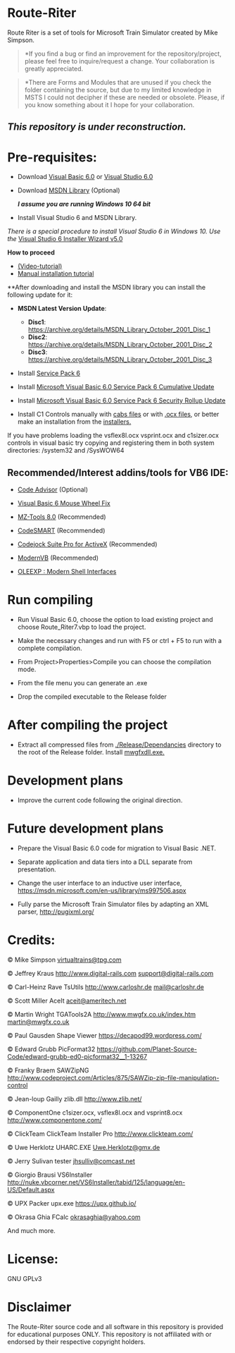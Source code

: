 # Route-Riter
 Route Riter is a set of tools for Microsoft Train Simulator created by Mike Simpson.

> *If you find a bug or find an improvement for the repository/project, please feel free to inquire/request a change. Your collaboration is greatly appreciated.

> *There are Forms and Modules that are unused if you check the folder containing the source, but due to my limited knowledge in MSTS I could not decipher if these are needed or obsolete. Please, if you know something about it I hope for your collaboration.

## *This repository is under reconstruction.*

# Pre-requisites:
- Download [Visual Basic 6.0](https://winworldpc.com/product/microsoft-visual-bas/60) or [Visual Studio 6.0](https://winworldpc.com/product/microsoft-visual-stu/60)

 - Download [MSDN Library](https://winworldpc.com/product/msdn/vs-60) (Optional)
   
    ***I assume you are running Windows 10 64 bit***
 
- Install Visual Studio 6 and MSDN Library.

*There is a special procedure to install Visual Studio 6 in Windows 10. Use the* [Visual Studio 6 Installer Wizard v5.0](https://github.com/FrannDzs/Route-Riter/blob/main-(7.6.26)/VS6InstallerSetup.exe)

**How to proceed**
- [(Video-tutorial)](https://www.youtube.com/watch?v=1tkTb6AYlAg)
- [Manual installation tutorial](https://www.codeproject.com/Articles/1191047/Install-Visual-Studio-on-Windows)

**After downloading and install the MSDN library you can install the following update for it:
- **MSDN Latest Version Update**: 
   - **Disc1**: https://archive.org/details/MSDN_Library_October_2001_Disc_1 
   - **Disc2**: https://archive.org/details/MSDN_Library_October_2001_Disc_2 
   - **Disc3**: https://archive.org/details/MSDN_Library_October_2001_Disc_3
 - Install [Service Pack 6](https://web.archive.org/web/20120707200906/http://download.microsoft.com/download/1/9/f/19fe4660-5792-4683-99e0-8d48c22eed74/Vs6sp6.exe)
 
 - Install [Microsoft Visual Basic 6.0 Service Pack 6 Cumulative Update](https://www.microsoft.com/en-us/download/details.aspx?id=7030)
 
 - Install [Microsoft Visual Basic 6.0 Service Pack 6 Security Rollup Update](https://www.microsoft.com/en-us/download/details.aspx?id=50722)
   
 - Install C1 Controls manually with [cabs files](https://github.com/FrannDzs/Route-Riter/tree/main-(7.6.26)/Source/Dependancies/ComponentOne%20Installers) or with [.ocx files](https://github.com/FrannDzs/Route-Riter/tree/main-(7.6.26)/Source/Dependancies/ComponentOne%20.ocx), or better make an installation from the [installers.](https://github.com/FrannDzs/Route-Riter/tree/main-(7.6.26)/Source/Dependancies/ComponentOne%20Installers)
 
If you have problems loading the vsflex8l.ocx vsprint.ocx and c1sizer.ocx controls in visual basic try copying and registering them in both system directories: /system32 and /SysWOW64 

## Recommended/Interest addins/tools for VB6 IDE:

 - [Code Advisor](https://www.microsoft.com/en-US/download/details.aspx?id=1222) (Optional)

 - [Visual Basic 6 Mouse Wheel Fix](https://github.com/FrannDzs/Route-Riter/blob/main-(7.6.27)/Others/vb6mousewheelfix.exe)

 - [MZ-Tools 8.0](https://www.mztools.com/v8/mztools8.aspx) (Recommended)

 - [CodeSMART](https://www.axtools.com/products-codesmart-vb6.php) (Recommended)

 - [Codejock Suite Pro for ActiveX](https://codejock.com/products/suitepro/?2yn6s14z=p1z) (Recommended)

 - [ModernVB](https://github.com/VykosX/ModernVB) (Recommended)

 - [OLEEXP : Modern Shell Interfaces](https://www.vbforums.com/showthread.php?786079-VB6-Modern-Shell-Interface-Type-Library-oleexp-tlb)

# Run compiling
 - Run Visual Basic 6.0, choose the option to load existing project and choose Route_Riter7.vbp to load the project.
 
 - Make the necessary changes and run with F5 or ctrl + F5 to run with a complete compilation.

 - From Project>Properties>Compile you can choose the compilation mode.

 - From the file menu you can generate an .exe

 - Drop the compiled executable to the Release folder

# After compiling the project 
 - Extract all compressed files from [./Release/Dependancies](https://github.com/FrannDzs/Route-Riter/tree/main-(7.6.26)/Release/Dependancies) directory to the root of the Release folder. 
 Install [mwgfxdll.exe.](https://github.com/FrannDzs/Route-Riter/blob/main-(7.6.26)/Release/mwgfxdll.exe)

# Development plans
 - Improve the current code following the original direction.

# Future development plans
- Prepare the Visual Basic 6.0 code for migration to Visual Basic .NET.

- Separate application and data tiers into a DLL separate from presentation.

- Change the user interface to an inductive user interface, https://msdn.microsoft.com/en-us/library/ms997506.aspx

- Fully parse the Microsoft Train Simulator files by adapting an XML parser, http://pugixml.org/

# Credits:
© Mike Simpson
virtualtrains@tpg.com

© Jeffrey Kraus
http://www.digital-rails.com
support@digital-rails.com

© Carl-Heinz Rave
TsUtils
http://www.carloshr.de
mail@carloshr.de

© Scott Miller
AceIt
aceit@ameritech.net

© Martin Wright
TGATools2A
http://www.mwgfx.co.uk/index.htm
martin@mwgfx.co.uk

© Paul Gausden
Shape Viewer
https://decapod99.wordpress.com/

© Edward Grubb
PicFormat32
https://github.com/Planet-Source-Code/edward-grubb-ed0-picformat32__1-13267

© Franky Braem
SAWZipNG
http://www.codeproject.com/Articles/875/SAWZip-zip-file-manipulation-control

© Jean-loup Gailly
zlib.dll
http://www.zlib.net/

© ComponentOne
c1sizer.ocx, vsflex8l.ocx and vsprint8.ocx
http://www.componentone.com/

© ClickTeam
ClickTeam Installer Pro
http://www.clickteam.com/

© Uwe Herklotz
UHARC.EXE
Uwe.Herklotz@gmx.de

© Jerry Sulivan
tester
jhsulliv@comcast.net

© Giorgio Brausi
VS6Installer 
http://nuke.vbcorner.net/VS6Installer/tabid/125/language/en-US/Default.aspx

© UPX Packer
upx.exe
https://upx.github.io/

© Okrasa Ghia
FCalc
okrasaghia@yahoo.com

And much more.

# License:

GNU GPLv3

# Disclaimer
The Route-Riter source code and all software in this repository is provided for educational purposes ONLY. This repository is not affiliated with or endorsed by their respective copyright holders.
